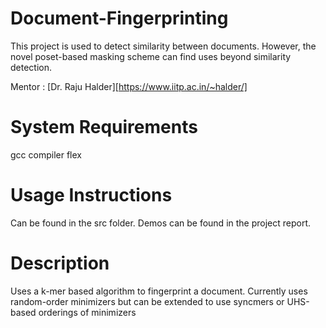 # Document-Fingerprinting

This project is used to detect similarity between documents. However, the novel poset-based masking scheme can find uses beyond similarity detection.

Mentor : [Dr. Raju Halder][https://www.iitp.ac.in/~halder/]

# System Requirements
gcc compiler
flex

# Usage Instructions
Can be found in the src folder. Demos can be found in the project report.

# Description
Uses a k-mer based algorithm to fingerprint a document. Currently uses random-order minimizers but can be extended to use syncmers  or UHS-based orderings of minimizers
